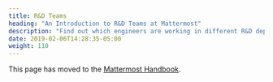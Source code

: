 ```yaml
---
title: R&D Teams
heading: "An Introduction to R&D Teams at Mattermost"
description: "Find out which engineers are working in different R&D departments at Mattermost."
date: 2019-02-06T14:28:35-05:00
weight: 110
---
```


This page has moved to the [Mattermost Handbook](https://handbook.mattermost.com/operations/research-and-development).
